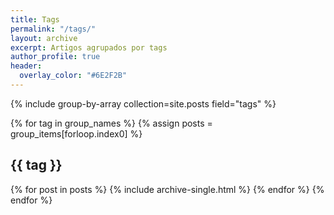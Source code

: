```yaml
---
title: Tags
permalink: "/tags/"
layout: archive
excerpt: Artigos agrupados por tags
author_profile: true
header:
  overlay_color: "#6E2F2B"
---
```


{% include group-by-array collection=site.posts field="tags" %}

{% for tag in group_names %}
  {% assign posts = group_items[forloop.index0] %}
  <h2 id="{{ tag | slugify }}" class="archive__subtitle">{{ tag }}</h2>
  {% for post in posts %}
    {% include archive-single.html %}
  {% endfor %}
{% endfor %}
